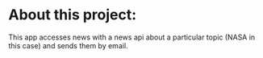 # About this project:
This app accesses news with a news api about a particular topic (NASA in this case) and sends them by email.

